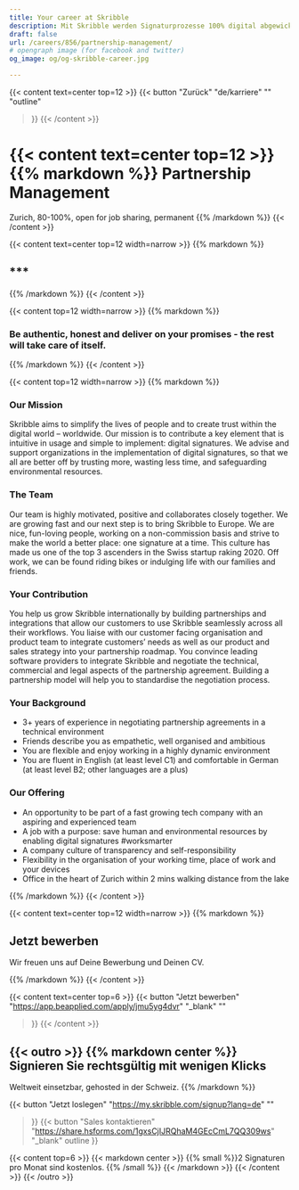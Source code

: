 ```yaml
---
title: Your career at Skribble
description: Mit Skribble werden Signaturprozesse 100% digital abgewickelt, basierend auf der qualifizierten elektronischen Signatur “QES” - die e-Unterschrift, die vor Schweizer und EU Gesetz der handschriftlichen Unterschrift gleichgestellt ist.
draft: false
url: /careers/856/partnership-management/
# opengraph image (for facebook and twitter)
og_image: og/og-skribble-career.jpg

---
```


{{< content text=center top=12 >}}
{{< button
  "Zurück"
  "de/karriere"
  ""
  "outline"
>}}
{{< /content >}}

{{< content text=center top=12 >}}
{{% markdown %}}
Partnership Management
===============
Zurich, 80-100%, open for job sharing, permanent
{{% /markdown %}}
{{< /content >}}

{{< content text=center top=12 width=narrow >}}
{{% markdown %}}
## ***
{{% /markdown %}}
{{< /content >}}

{{< content top=12 width=narrow >}}
{{% markdown %}}
### Be authentic, honest and deliver on your promises - the rest will take care of itself.
{{% /markdown %}}
{{< /content >}}

{{< content top=12 width=narrow >}}
{{% markdown %}}
### Our Mission
Skribble aims to simplify the lives of people and to create trust within the digital world – worldwide. Our mission is to contribute a key element that is intuitive in usage and simple to implement: digital signatures. We advise and support organizations in the implementation of digital signatures, so that we all are better off by trusting more, wasting less time, and safeguarding environmental resources.
### The Team
Our team is highly motivated, positive and collaborates closely together. We are growing fast and our next step is to bring Skribble to Europe. We are nice, fun-loving people, working on a non-commission basis and strive to make the world a better place: one signature at a time. This culture has made us one of the top 3 ascenders in the Swiss startup raking 2020. Off work, we can be found riding bikes or indulging life with our families and friends.
### Your Contribution
You help us grow Skribble internationally by building partnerships and integrations that allow our customers to use Skribble seamlessly across all their workflows. You liaise with our customer facing organisation and product team to integrate customers’ needs as well as our product and sales strategy into your partnership roadmap. You convince leading software providers to integrate Skribble and negotiate the technical, commercial and legal aspects of the partnership agreement. Building a partnership model will help you to standardise the negotiation process.
### Your Background
- 3+ years of experience in negotiating partnership agreements in a technical environment 
- Friends describe you as empathetic, well organised and ambitious
- You are flexible and enjoy working in a highly dynamic environment
- You are fluent in English (at least level C1) and comfortable in German (at least level B2; other languages are a plus)

### Our Offering
- An opportunity to be part of a fast growing tech company with an aspiring and experienced team
- A job with a purpose: save human and environmental resources by enabling digital signatures #worksmarter
- A company culture of transparency and self-responsibility
- Flexibility in the organisation of your working time, place of work and your devices
- Office in the heart of Zurich within 2 mins walking distance from the lake

{{% /markdown %}}
{{< /content >}}

{{< content text=center top=12 width=narrow >}}
{{% markdown %}}
## Jetzt bewerben
Wir freuen uns auf Deine Bewerbung und Deinen CV.

{{% /markdown %}}
{{< /content >}}

{{< content text=center top=6 >}}
{{< button
  "Jetzt bewerben"
  "https://app.beapplied.com/apply/jmu5yg4dvr"
  "_blank"
  ""
>}}
{{< /content >}}


[//]: # (--------------------------------------------------------------------------------------------------------------)

{{< outro >}}
{{% markdown center %}}
Signieren Sie rechtsgültig 
mit wenigen Klicks
---
Weltweit einsetzbar, gehosted in der Schweiz.
{{% /markdown %}}

{{< button
  "Jetzt loslegen"
  "https://my.skribble.com/signup?lang=de"
  ""
>}}
{{< button
  "Sales kontaktieren"
  "https://share.hsforms.com/1gxsCjIJRQhaM4GEcCmL7QQ309ws"
  "_blank"
  outline
>}}

{{< content top=6 >}}
{{< markdown center >}}
{{% small %}}2 Signaturen pro Monat sind kostenlos.
{{% /small %}} 
{{< /markdown >}}
{{< /content >}}
{{< /outro >}}
